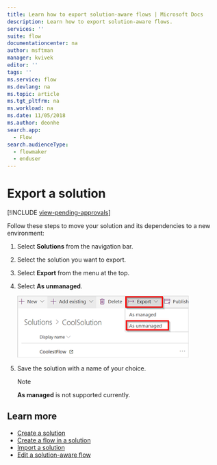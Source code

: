 ```yaml
---
title: Learn how to export solution-aware flows | Microsoft Docs
description: Learn how to export solution-aware flows.
services: ''
suite: flow
documentationcenter: na
author: msftman
manager: kvivek
editor: ''
tags: ''
ms.service: flow
ms.devlang: na
ms.topic: article
ms.tgt_pltfrm: na
ms.workload: na
ms.date: 11/05/2018
ms.author: deonhe
search.app: 
  - Flow
search.audienceType: 
  - flowmaker
  - enduser
---
```


# Export a solution
[!INCLUDE [view-pending-approvals](includes/cc-rebrand.md)]

Follow these steps to move your solution and its dependencies to a new environment:

1. Select **Solutions** from the navigation bar.
1. Select the solution you want to export.
1. Select **Export** from the menu at the top.
1. Select **As unmanaged**.

   ![](./media/export-flow-solution/flow-export-options.png)

1. Save the solution with a name of your choice.

   > [!NOTE]
   > **As managed** is not supported currently.

## Learn more

<!--from editor: Do you want to add Remove a solution-aware flow to this list?-->

* [Create a solution](./overview-solution-flows.md)
* [Create a flow in a solution](./create-flow-solution.md)
* [Import a solution](./import-flow-solution.md)
* [Edit a solution-aware flow](./edit-solution-aware-flow.md)
